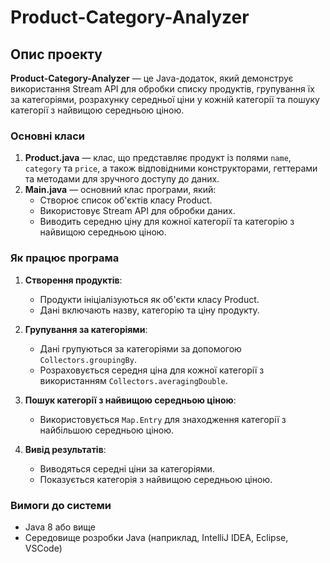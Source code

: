 # Product-Category-Analyzer

## Опис проекту
**Product-Category-Analyzer** — це Java-додаток, який демонструє використання Stream API для обробки списку продуктів, групування їх за категоріями, розрахунку середньої ціни у кожній категорії та пошуку категорії з найвищою середньою ціною.

### Основні класи
1. **Product.java** — клас, що представляє продукт із полями `name`, `category` та `price`, а також відповідними конструкторами, геттерами та методами для зручного доступу до даних.
2. **Main.java** — основний клас програми, який:
   - Створює список об'єктів класу Product.
   - Використовує Stream API для обробки даних.
   - Виводить середню ціну для кожної категорії та категорію з найвищою середньою ціною.

### Як працює програма
1. **Створення продуктів**:
   - Продукти ініціалізуються як об'єкти класу Product.
   - Дані включають назву, категорію та ціну продукту.

2. **Групування за категоріями**:
   - Дані групуються за категоріями за допомогою `Collectors.groupingBy`.
   - Розраховується середня ціна для кожної категорії з використанням `Collectors.averagingDouble`.

3. **Пошук категорії з найвищою середньою ціною**:
   - Використовується `Map.Entry` для знаходження категорії з найбільшою середньою ціною.

4. **Вивід результатів**:
   - Виводяться середні ціни за категоріями.
   - Показується категорія з найвищою середньою ціною.

### Вимоги до системи
- Java 8 або вище
- Середовище розробки Java (наприклад, IntelliJ IDEA, Eclipse, VSCode)

